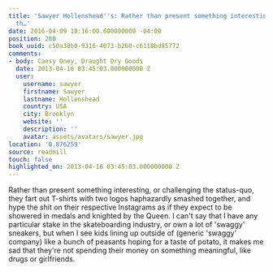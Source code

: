 ```yaml
---
title: 'Sawyer Hollenshead''s: Rather than present something interesting, or challenging
  th…'
date: 2016-04-09 18:16:00.600000000 -04:00
position: 280
book_uuid: c50a38b0-9316-4073-b260-c6118bd85772
comments:
- body: Caesy Oney, Draught Dry Goods
  date: 2013-04-16 03:45:03.000000000 Z
  user:
    username: sawyer
    firstname: Sawyer
    lastname: Hollenshead
    country: USA
    city: Brooklyn
    website: ''
    description: ''
    avatar: assets/avatars/sawyer.jpg
location: '0.876259'
source: readmill
touch: false
highlighted_on: 2013-04-16 03:45:03.000000000 Z
---
```


Rather than present something interesting, or challenging the status-quo, they fart out T-shirts with two logos haphazardly smashed together, and hype the shit on their respective Instagrams as if they expect to be showered in medals and knighted by the Queen. I can't say that I have any particular stake in the skateboarding industry, or own a lot of 'swaggy' sneakers, but when I see kids lining up outside of (generic 'swaggy' company) like a bunch of peasants hoping for a taste of potato, it makes me sad that they're not spending their money on something meaningful, like drugs or girlfriends.